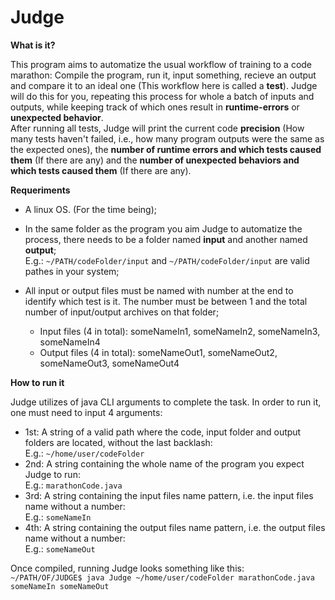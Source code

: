 # Judge

**What is it?**  
  
This program aims to automatize the usual workflow of training to a code marathon: Compile the program, run it, input something, recieve an output 
and compare it to an ideal one (This workflow here is called a __test__). 
Judge will do this for you, repeating this process for whole a batch of inputs and outputs, while keeping track of
which ones result in __runtime-errors__ or __unexpected behavior__.  
After running all tests, Judge will print the current code **precision** (How many tests haven't failed, i.e., how many program outputs were the same as the expected ones), the **number of runtime errors and which tests caused them** (If there are any) and the **number of unexpected behaviors and which tests caused them** (If there are any).  
  
**Requeriments**  
- A linux OS. (For the time being);  
  
- In the same folder as the program you aim Judge to automatize the process, there needs to be a folder named **input** and another named **output**;  
  E.g.: `~/PATH/codeFolder/input` and `~/PATH/codeFolder/input` are valid pathes in your system;  
    
- All input or output files must be named with number at the end to identify which test is it.  The number must be between 1 and the total 
number of input/output archives on that folder;  
  - Input files (4 in total): someNameIn1, someNameIn2, someNameIn3, someNameIn4  
  - Output files (4 in total): someNameOut1, someNameOut2, someNameOut3, someNameOut4  
  
**How to run it**  
  
Judge utilizes of java CLI arguments to complete the task. In order to run it, one must need to input 4 arguments:  
  - 1st: A string of a valid path where the code, input folder and output folders are located, without the last backlash:  
    E.g.: `~/home/user/codeFolder`  
  - 2nd: A string containing the whole name of the program you expect Judge to run:  
    E.g.: `marathonCode.java`    
  - 3rd: A string containing the input files name pattern, i.e. the input files name without a number:  
    E.g.: `someNameIn`  
  - 4th: A string containing the output files name pattern, i.e. the output files name without a number:  
    E.g.: `someNameOut`  
      
Once compiled, running Judge looks something like this:   
`~/PATH/OF/JUDGE$ java Judge ~/home/user/codeFolder marathonCode.java someNameIn someNameOut `  
